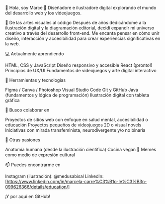 🖖 Hola, soy Marce 👾
Diseñadore e ilustradore digital explorando el mundo del desarrollo web y los videojuegos.

🎨 De las artes visuales al código
Después de años dedicándome a la ilustración digital y la diagramación editorial, decidí expandir mi universo creativo a través del desarrollo front-end. Me encanta pensar en cómo unir diseño, interacción y accesibilidad para crear experiencias significativas en la web.

💻 Actualmente aprendiendo

HTML, CSS y JavaScript
Diseño responsivo y accesible
React (¡pronto!)
Principios de UX/UI
Fundamentos de videojuegos y arte digital interactivo

🔧 Herramientas y tecnologías

Figma / Canva / Photoshop
Visual Studio Code
Git y GitHub
Java (fundamentos y lógica de programación)
Ilustración digital con tableta gráfica

🌱 Busco colaborar en

Proyectos de sitios web con enfoque en salud mental, accesibilidad o educación
Proyectos pequeños de videojuegos 2D o visual novels
Iniciativas con mirada transfeminista, neurodivergente y/o no binaria

🧠 Otras pasiones

Anatomía humana (desde la ilustración científica)
Cocina vegan 🌱
Memes como medio de expresión cultural

📫 Puedes encontrarme en

Instagram (ilustración): @medusabisal
LinkedIn: [https://www.linkedin.com/in/marcela-carre%C3%B1o-le%C3%B3n-099626366/details/education/]

¡Y por aquí en GitHub!
